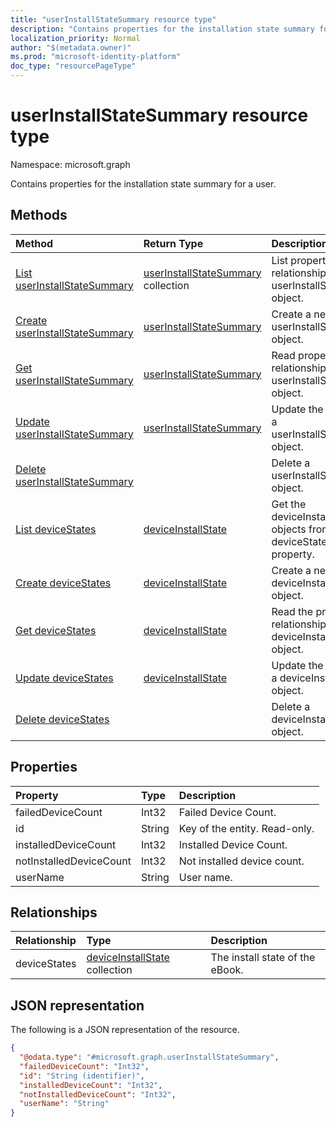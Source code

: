 ```yaml
---
title: "userInstallStateSummary resource type"
description: "Contains properties for the installation state summary for a user."
localization_priority: Normal
author: "$(metadata.owner)"
ms.prod: "microsoft-identity-platform"
doc_type: "resourcePageType"
---
```


# userInstallStateSummary resource type

Namespace: microsoft.graph

Contains properties for the installation state summary for a user.

## Methods

| Method                                                                              | Return Type                                                             | Description                                                                 |
| :---------------------------------------------------------------------------------- | :---------------------------------------------------------------------- | :-------------------------------------------------------------------------- |
| [List userInstallStateSummary](../api/intune-userinstallstatesummary-list.md)       | [userInstallStateSummary](intune-userInstallStateSummary.md) collection | List properties and relationships of a userInstallStateSummary object.      |
| [Create userInstallStateSummary](../api/intune-userinstallstatesummary-create.md)   | [userInstallStateSummary](intune-userInstallStateSummary.md)            | Create a new userInstallStateSummary object.                                |
| [Get userInstallStateSummary](../api/intune-userinstallstatesummary-get.md)         | [userInstallStateSummary](intune-userInstallStateSummary.md)            | Read properties and relationships of a userInstallStateSummary object.      |
| [Update userInstallStateSummary](../api/intune-userinstallstatesummary-update.md)   | [userInstallStateSummary](intune-userInstallStateSummary.md)            | Update the properties of a userInstallStateSummary object.                  |
| [Delete userInstallStateSummary](../api/intune-userinstallstatesummary-delete.md)   |                                                                         | Delete a userInstallStateSummary object.                                    |
| [List deviceStates](../api/intune-userinstallstatesummary-list-devicestates.md)     | [deviceInstallState](../resources/intune-deviceinstallstate.md)         | Get the deviceInstallState objects from a deviceStates navigation property. |
| [Create deviceStates](../api/intune-userinstallstatesummary-post-devicestates.md)   | [deviceInstallState](../resources/intune-deviceinstallstate.md)         | Create a new deviceInstallState object.                                     |
| [Get deviceStates](../api/intune-userinstallstatesummary-get-devicestates.md)       | [deviceInstallState](../resources/intune-deviceinstallstate.md)         | Read the properties and relationships of a deviceInstallState object.       |
| [Update deviceStates](../api/intune-userinstallstatesummary-update-devicestates.md) | [deviceInstallState](../resources/intune-deviceinstallstate.md)         | Update the properties of a deviceInstallState object.                       |
| [Delete deviceStates](../api/intune-userinstallstatesummary-delete-devicestates.md) |                                                                         | Delete a deviceInstallState object.                                         |

## Properties

| Property                | Type   | Description                   |
| :---------------------- | :----- | :---------------------------- |
| failedDeviceCount       | Int32  | Failed Device Count.          |
| id                      | String | Key of the entity. Read-only. |
| installedDeviceCount    | Int32  | Installed Device Count.       |
| notInstalledDeviceCount | Int32  | Not installed device count.   |
| userName                | String | User name.                    |

## Relationships

| Relationship | Type                                                                | Description                     |
| :----------- | :------------------------------------------------------------------ | :------------------------------ |
| deviceStates | [deviceInstallState](../resources/deviceinstallstate.md) collection | The install state of the eBook. |

## JSON representation

The following is a JSON representation of the resource.

<!-- {
  "blockType": "resource",
  "keyProperty": "id",
  "@odata.type": "microsoft.graph.userInstallStateSummary",
  "baseType": "microsoft.graph.entity",
  "openType": False
}
-->

```json
{
  "@odata.type": "#microsoft.graph.userInstallStateSummary",
  "failedDeviceCount": "Int32",
  "id": "String (identifier)",
  "installedDeviceCount": "Int32",
  "notInstalledDeviceCount": "Int32",
  "userName": "String"
}
```
